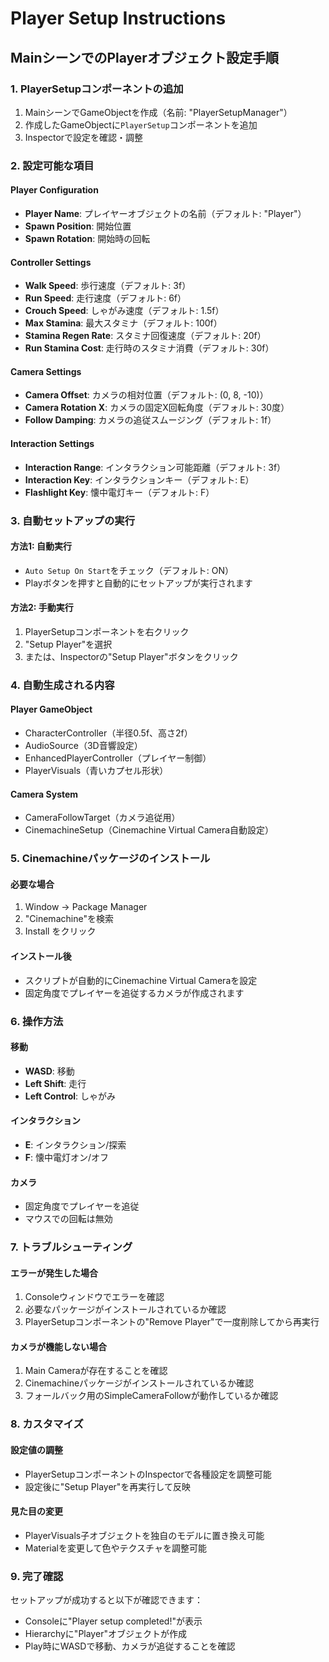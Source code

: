 # Player Setup Instructions

## MainシーンでのPlayerオブジェクト設定手順

### 1. PlayerSetupコンポーネントの追加
1. MainシーンでGameObjectを作成（名前: "PlayerSetupManager"）
2. 作成したGameObjectに`PlayerSetup`コンポーネントを追加
3. Inspectorで設定を確認・調整

### 2. 設定可能な項目

#### Player Configuration
- **Player Name**: プレイヤーオブジェクトの名前（デフォルト: "Player"）
- **Spawn Position**: 開始位置
- **Spawn Rotation**: 開始時の回転

#### Controller Settings
- **Walk Speed**: 歩行速度（デフォルト: 3f）
- **Run Speed**: 走行速度（デフォルト: 6f）
- **Crouch Speed**: しゃがみ速度（デフォルト: 1.5f）
- **Max Stamina**: 最大スタミナ（デフォルト: 100f）
- **Stamina Regen Rate**: スタミナ回復速度（デフォルト: 20f）
- **Run Stamina Cost**: 走行時のスタミナ消費（デフォルト: 30f）

#### Camera Settings
- **Camera Offset**: カメラの相対位置（デフォルト: (0, 8, -10)）
- **Camera Rotation X**: カメラの固定X回転角度（デフォルト: 30度）
- **Follow Damping**: カメラの追従スムージング（デフォルト: 1f）

#### Interaction Settings
- **Interaction Range**: インタラクション可能距離（デフォルト: 3f）
- **Interaction Key**: インタラクションキー（デフォルト: E）
- **Flashlight Key**: 懐中電灯キー（デフォルト: F）

### 3. 自動セットアップの実行

#### 方法1: 自動実行
- `Auto Setup On Start`をチェック（デフォルト: ON）
- Playボタンを押すと自動的にセットアップが実行されます

#### 方法2: 手動実行
1. PlayerSetupコンポーネントを右クリック
2. "Setup Player"を選択
3. または、Inspectorの"Setup Player"ボタンをクリック

### 4. 自動生成される内容

#### Player GameObject
- CharacterController（半径0.5f、高さ2f）
- AudioSource（3D音響設定）
- EnhancedPlayerController（プレイヤー制御）
- PlayerVisuals（青いカプセル形状）

#### Camera System
- CameraFollowTarget（カメラ追従用）
- CinemachineSetup（Cinemachine Virtual Camera自動設定）

### 5. Cinemachineパッケージのインストール

#### 必要な場合
1. Window → Package Manager
2. "Cinemachine"を検索
3. Install をクリック

#### インストール後
- スクリプトが自動的にCinemachine Virtual Cameraを設定
- 固定角度でプレイヤーを追従するカメラが作成されます

### 6. 操作方法

#### 移動
- **WASD**: 移動
- **Left Shift**: 走行
- **Left Control**: しゃがみ

#### インタラクション
- **E**: インタラクション/探索
- **F**: 懐中電灯オン/オフ

#### カメラ
- 固定角度でプレイヤーを追従
- マウスでの回転は無効

### 7. トラブルシューティング

#### エラーが発生した場合
1. Consoleウィンドウでエラーを確認
2. 必要なパッケージがインストールされているか確認
3. PlayerSetupコンポーネントの"Remove Player"で一度削除してから再実行

#### カメラが機能しない場合
1. Main Cameraが存在することを確認
2. Cinemachineパッケージがインストールされているか確認
3. フォールバック用のSimpleCameraFollowが動作しているか確認

### 8. カスタマイズ

#### 設定値の調整
- PlayerSetupコンポーネントのInspectorで各種設定を調整可能
- 設定後に"Setup Player"を再実行して反映

#### 見た目の変更
- PlayerVisuals子オブジェクトを独自のモデルに置き換え可能
- Materialを変更して色やテクスチャを調整可能

### 9. 完了確認

セットアップが成功すると以下が確認できます：
- Consoleに"Player setup completed!"が表示
- Hierarchyに"Player"オブジェクトが作成
- Play時にWASDで移動、カメラが追従することを確認